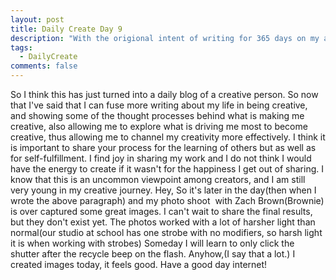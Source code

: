 ```yaml
---
layout: post
title: Daily Create Day 9
description: "With the origional intent of writing for 365 days on my art making pracitce, here is the 9 day attempt."
tags:
  - DailyCreate
comments: false
---
```


So I think this has just turned into a daily blog of a creative person. So now that I've said that I can fuse more writing about my life in being creative, and showing some of the thought processes behind what is making me creative, also allowing me to explore what is driving me most to become creative, thus allowing me to channel my creativity more effectively. I think it is important to share your process for the learning of others but as well as for self-fulfillment. I find joy in sharing my work and I do not think I would have the energy to create if it wasn't for the happiness I get out of sharing. I know that this is an uncommon viewpoint among creators, and I am still very young in my creative journey.
Hey, So it's later in the day(then when I wrote the above paragraph) and my photo shoot  with Zach Brown(Brownie) is over captured some great images. I can't wait to share the final results, but they don't exist yet. The photos worked with a lot of harsher light than normal(our studio at school has one strobe with no modifiers, so harsh light it is when working with strobes) Someday I will learn to only click the shutter after the recycle beep on the flash. Anyhow,(I say that a lot.) I created images today, it feels good. Have a good day internet!  
